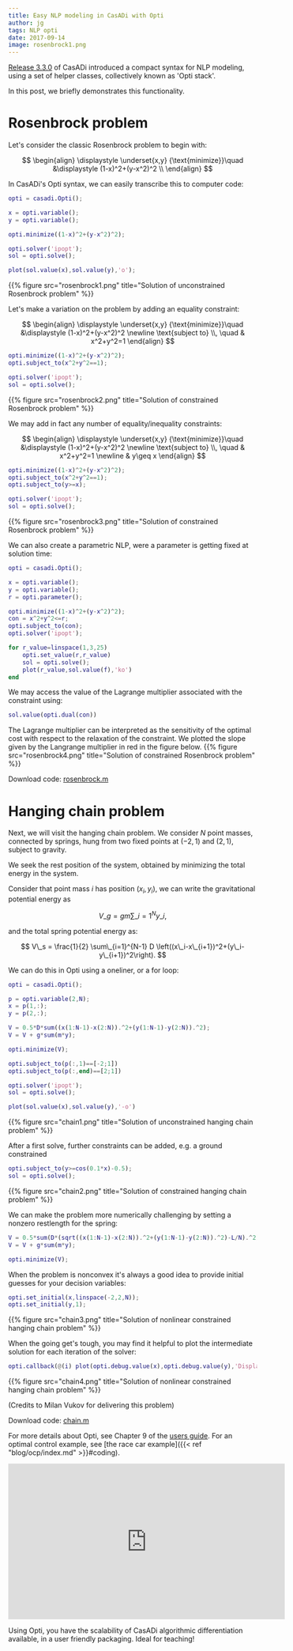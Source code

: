 ```yaml
---
title: Easy NLP modeling in CasADi with Opti
author: jg
tags: NLP opti
date: 2017-09-14
image: rosenbrock1.png
---
```


[Release 3.3.0](http://install33.casadi.org) of CasADi introduced a compact syntax for NLP modeling, using a set of helper classes, collectively known as 'Opti stack'.

In this post, we briefly demonstrates this functionality.

<!--more-->

# Rosenbrock problem

Let's consider the classic Rosenbrock problem to begin with:

$$
\begin{align}
  \displaystyle \underset{x,y}
  {\text{minimize}}\quad &\displaystyle (1-x)^2+(y-x^2)^2 \\
\end{align}
$$

In CasADi's Opti syntax, we can easily transcribe this to computer code:
```matlab
opti = casadi.Opti();

x = opti.variable();
y = opti.variable();

opti.minimize((1-x)^2+(y-x^2)^2);

opti.solver('ipopt');
sol = opti.solve();

plot(sol.value(x),sol.value(y),'o');
```

{{% figure src="rosenbrock1.png" title="Solution of unconstrained Rosenbrock problem" %}}

Let's make a variation on the problem by adding an equality constraint:

$$
\begin{align}
  \displaystyle \underset{x,y}
  {\text{minimize}}\quad &\displaystyle (1-x)^2+(y-x^2)^2 \newline
    \text{subject to} \\, \quad & x^2+y^2=1
\end{align}
$$

```matlab
opti.minimize((1-x)^2+(y-x^2)^2);
opti.subject_to(x^2+y^2==1);

opti.solver('ipopt');
sol = opti.solve();
```

{{% figure src="rosenbrock2.png" title="Solution of constrained Rosenbrock problem" %}}

We may add in fact any number of equality/inequality constraints:

$$
\begin{align}
  \displaystyle \underset{x,y}
  {\text{minimize}}\quad &\displaystyle (1-x)^2+(y-x^2)^2 \newline
    \text{subject to} \\, \quad & x^2+y^2=1 \newline
      & y\geq x
\end{align}
$$

```matlab
opti.minimize((1-x)^2+(y-x^2)^2);
opti.subject_to(x^2+y^2==1);
opti.subject_to(y>=x);

opti.solver('ipopt');
sol = opti.solve();
```

{{% figure src="rosenbrock3.png" title="Solution of constrained Rosenbrock problem" %}}

We can also create a parametric NLP, were a parameter is getting fixed at solution time:

```matlab
opti = casadi.Opti();

x = opti.variable();
y = opti.variable();
r = opti.parameter();

opti.minimize((1-x)^2+(y-x^2)^2);
con = x^2+y^2<=r;
opti.subject_to(con);
opti.solver('ipopt');

for r_value=linspace(1,3,25)
    opti.set_value(r,r_value)
    sol = opti.solve();
    plot(r_value,sol.value(f),'ko')
end
```

We may access the value of the Lagrange multiplier associated with the constraint using:
```matlab
sol.value(opti.dual(con))
```

The Lagrange multiplier can be interpreted as the sensitivity of the optimal cost with respect to the relaxation of the constraint. We plotted the slope given by the Langrange multiplier in red in the figure below.
{{% figure src="rosenbrock4.png" title="Solution of constrained Rosenbrock problem" %}}


Download code: [rosenbrock.m](rosenbrock.m)


# Hanging chain problem

Next, we will visit the hanging chain problem. We consider $N$ point masses, connected by springs, hung from two fixed points at $(-2,1)$ and $(2,1)$, subject to gravity.

We seek the rest position of the system, obtained by minimizing the total energy in the system.

Consider that point mass $i$ has position $(x_i,y_i)$, we can write the gravitational potential energy as

$$
V\_g = g m \sum\_{i=1}^N y\_i,
$$

and the total spring potential energy as:

$$
V\_s = \frac{1}{2} \sum\_{i=1}^{N-1} D \left((x\_i-x\_{i+1})^2+(y\_i-y\_{i+1})^2\right).
$$

We can do this in Opti using a oneliner, or a for loop:
```matlab
opti = casadi.Opti();

p = opti.variable(2,N);
x = p(1,:);
y = p(2,:);

V = 0.5*D*sum((x(1:N-1)-x(2:N)).^2+(y(1:N-1)-y(2:N)).^2);
V = V + g*sum(m*y);

opti.minimize(V);

opti.subject_to(p(:,1)==[-2;1])
opti.subject_to(p(:,end)==[2;1])

opti.solver('ipopt');
sol = opti.solve();

plot(sol.value(x),sol.value(y),'-o')
```

{{% figure src="chain1.png" title="Solution of unconstrained hanging chain problem" %}}

After a first solve, further constraints can be added, e.g. a ground constrained
```matlab
opti.subject_to(y>=cos(0.1*x)-0.5);
sol = opti.solve();
```

{{% figure src="chain2.png" title="Solution of constrained hanging chain problem" %}}

We can make the problem more numerically challenging by setting a nonzero restlength for the spring:
```matlab
V = 0.5*sum(D*(sqrt((x(1:N-1)-x(2:N)).^2+(y(1:N-1)-y(2:N)).^2)-L/N).^2);
V = V + g*sum(m*y);

opti.minimize(V);
```

When the problem is nonconvex it's always a good idea to provide initial guesses for your decision variables:
```matlab
opti.set_initial(x,linspace(-2,2,N));
opti.set_initial(y,1);
```

{{% figure src="chain3.png" title="Solution of nonlinear constrained hanging chain problem" %}}

When the going get's tough, you may find it helpful to plot the intermediate solution
for each iteration of the solver:

```matlab
opti.callback(@(i) plot(opti.debug.value(x),opti.debug.value(y),'DisplayName',num2str(i)))
```
{{% figure src="chain4.png" title="Solution of nonlinear constrained hanging chain problem" %}}

(Credits to Milan Vukov for delivering this problem)

Download code: [chain.m](chain.m)


For more details about Opti, see Chapter 9 of the [users guide](http://web.casadi.org/docs/#document-opti). For an optimal control example, see [the race car example]({{< ref "blog/ocp/index.md" >}}#coding).

<iframe width="560" height="315" src="https://www.youtube.com/embed/7iQKhmx7gQA?ecver=1" frameborder="0" allow="autoplay; encrypted-media" allowfullscreen></iframe>

Using Opti, you have the scalability of CasADi algorithmic differentiation available, in a user friendly packaging. Ideal for teaching!
